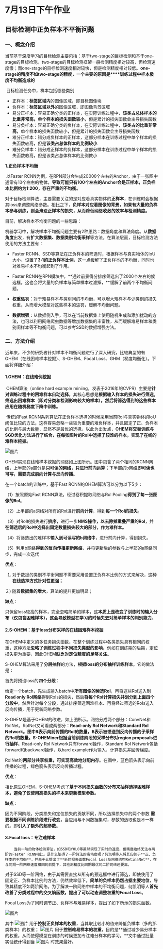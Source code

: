 # 7月13日下午作业

## 目标检测中正负样本不平衡问题

### 一、概念介绍

​		当前基于深度学习的目标检测主要包括：基于two-stage的目标检测和基于one-stage的目标检测。two-stage的目标检测框架一般检测精度相对较高，但检测速度慢；而one-stage的目标检测速度相对较快，但是检测精度相对较低。**one-stage的精度不如two-stage的精度，一个主要的原因是****训练过程中样本极度不均衡造成的**

​		目标检测任务中，样本包括哪些类别

- 正样本：**标签区域内**的图像区域，即目标图像块
- 负样本：**标签区域以外**的图像区域，即图像背景区域
- 易分正样本：容易正确分类的正样本，在实际训练过程中，**该类占总体样本的比重非常高，单个样本的损失函数较小**，但是累计的损失函数会主导损失函数
- 易分负样本：容易正确分类的负样本，在实际训练过程中，**该类占的比重非常高**，单个样本的损失函数较小，但是累计的损失函数会主导损失函数
- 难分正样本：错分成负样本的正样本，这部分样本在训练过程中单个样本的损失函数较高，但是**该类占总体样本的比例较小**
- 难分负样本：错分成正样本的负样本，这部分样本在训练过程中单个样本的损失函数教高，但是该类占总体样本的比例教小

**1.正负样本不均衡**

​		以Faster RCNN为例，在RPN部分会生成20000个左右的Anchor，由于一张图中通常有10个左右的物体，**导致可能只有100个左右的Anchor会是正样本，正负样本比例约为1∶200，存在严重的不均衡。**

​		对于目标检测算法，主要需要关注的是对应着真实物体的**正样本**，在训练时会根据其loss来调整网络参数。相比之下，**负样本对应着图像的背景，如果有大量的负样本参与训练，则会淹没正样本的损失，从而降低网络收敛的效率与检测精度。**

目前，解决样本不均衡问题的一些思路：

​		机器学习中，解决样本不均衡问题主要有2种思路：数据角度和算法角度。从**数据角度**出发，有**扩大数据集、数据类别均衡采样**等方法。在算法层面，目标检测方法使用的方法主要有：

- Faster RCNN、SSD等算法在正负样本的筛选时，根据样本与真实物体的IoU大小，设置了**3∶1的正负样本比例**，这一点缓解了正负样本的不均衡，同时也对难易样本不均衡起到了作用。

- Faster RCNN在RPN模块中，**通过前景得分排序筛选出了2000个左右的候选框，这也会将大量的负样本与简单样本过滤掉，**缓解了前两个不均衡问题。

- **权重惩罚**：对于难易样本与类别间的不均衡，可以增大难样本与少类别的损失权重，从而增大模型对这些样本的惩罚，缓解不均衡问题。

- **数据增强**：从数据侧入手，可以在当前数据集上使用随机生成和添加扰动的方法，也可以利用网络爬虫数据等增加数据集的丰富性，从而缓解难易样本和类别间样本等不均衡问题，可以参考SSD的数据增强方法。

### 二、方法介绍

​		近年来，不少的研究者针对样本不均衡问题进行了深入研究，比较典型的有OHEM（在线困难样本挖掘）、S-OHEM、Focal Loss、GHM（梯度均衡化）。下面将详细介绍：  

#### 1.OHEM：在线难例挖掘

​		OHEM算法（online hard example miniing，发表于2016年的CVPR）主要是**针对训练过程中的困难样本自动选择**，其核心思想是**根据输入样本的损失进行筛选，筛选出困难样本（即对分类和检测影响较大的样本），然后将筛选得到的这些样本应用在随机梯度下降中训练。**

​		传统的Fast RCNN系列算法在正负样本选择的时候采用当前RoI与真实物体的IoU阈值比较的方法，这样容易忽略一些较为重要的难负样本，并且固定了正、负样本的比例与最大数量，显然不是最优的选择。以此为出发点，**OHEM将交替训练与SGD优化方法进行了结合，在每张图片的RoI中选择了较难的样本，实现了在线的难样本挖掘。**

![图片](https://mmbiz.qpic.cn/mmbiz_png/Z8w2ExrFgDwwQnhxYMbrQIkGyF0DUrWrS4IGqUrhSEkHqzvlUp6Sc0pFYW9uudhLkibWuwacdf4mG9PJ6meLD4w/640?wx_fmt=png&tp=webp&wxfrom=5&wx_lazy=1&wx_co=1)

OHEM实现在线难样本挖掘的网络如上图所示。图中包含了两个相同的RCNN网络，上半部的a部分是**只可读的网络，只进行前向运算**；下半部的b网络**即可读也可写，需要完成前向计算与反向传播**。

 

在一个batch的训练中，基于Fast RCNN的OHEM算法可以分为以下5步：

（1）按照原始Fast RCNN算法，经过卷积提取网络与RoI Pooling**得到了每一张图像的RoI**。

（2）上半部的a网络对所有的RoI进行**前向计算**，得到**每一个RoI的损失**。

（3）对RoI的损失进行**排序**，进行一步**NMS操作，以去除掉重叠严重的RoI**，并**在筛选后的RoI中选择出固定数量损失较大的部分，作为难样本。**

（4）将筛选出的难样本**输入到可读写的b网络中**，进行前向计算，得到损失。

（5）利用b网络**得到的反向传播更新网络**，并将更新后的参数与上半部的a网络同步，完成一次迭代

**优点**：

1) 对于数据的类别不平衡问题不需要采用设置正负样本比例的方式来解决，这种**在线选择方式针对性更强**；

２) 随着**数据集的增大**，算法的提升更加明显；

**缺点**：

只保留loss较高的样本，完全忽略简单的样本，这**本质上是改变了训练时的输入分布（仅包含困难样本），这会导致模型在学习的时候失去对简单样本的判别能力**。

#### 2.**S-OHEM：基于loss分布采样的在线困难样本挖掘**

​		在OHEM中定义的多任务损失函数，在整个训练过程中各类损失具有相同的权重，这种方法**忽略了训练过程中不同损失类型的影响**，例如在训练期的后期，定位损失更为重要，因此OHEM**缺乏对定位精度的足够关注**。

S-OHEM算法采用了**分层抽样**的方法，**根据loss的分布抽样训练样本**。它的做法是：

首先将预设loss的**四个分段**：   

给定一个batch，先生成输入batch中**所有图像的候选RoI**，再将这些RoI送入到**Read only RoI网络**得到RoIs的损失，然后**将每个RoI计算损失并划分到上面四个分段中**，然后针对每个分段，通过排序筛选困难样本．再将经过筛选的RoIs送入反向传播，用于更新网络参数。

S-OHEM是基于OHEM的改进，如上图所示。网络分成两个部分：ConvNet和RoINet。RoINet又可看成两部分：**Read-only RoI Network和Standard RoI Network。**图中R表示向前传播的RoI的数量，B表示被馈送到反向传播的子采样的RoI的数量。S-OHEMiner**根据当前训练阶段的采样分布对region proposals进行抽样**。Read-only RoI Network只有forward操作，Standard RoI Network包括forward和backward操作，以hard example作为输入，计算损失并回传梯度。

RoINet的**两部分共享权重，可实现高效地分配内存**。在图中，蓝色箭头表示向前传播的过程，绿色箭头表示反向传播过程。

**优点**：



相比原生OHEM，S-OHEM考虑了**基于不同损失函数的分布来抽样选择困难样本，避免了仅使用高损失的样本来更新模型参数。**

**缺点**：

因为不同阶段，分类损失和定位损失的贡献不同，所以选择损失中的两个参数 **需要根据不同训练阶段进行改变**，当应用与不同数据集时，参数的选取也是不一样的。即**引入了额外的超参数**。

#### 3.**Focal loss：专注难样本**

 		当前一阶的物体检测算法，如SSD和YOLO等虽然实现了实时的速度，但精度始终无法与两阶的Faster RCNN相比。是什么阻碍了一阶算法的高精度呢？何凯明等人将其归咎于**正、负样本的不均衡**，并基于此提出了**新的损失函数Focal Loss及网络结构RetinaNet**，在与同期一阶网络速度相同的前提下，其检测精度比同期最优的二阶网络还要高。

​		对于SSD等一阶网络，由于其需要直接从所有的预选框中进行筛选，即使使用了固定正、负样本比例的方法，仍然效率低下，**简单的负样本仍然占据主要地位**，导致其精度不如两阶网络。为了解决一阶网络中样本的不均衡问题，何凯明等人**首先改善了分类过程中的交叉熵函数，提出了可以动态调整权重的Focal Loss**。

Focal Loss为了同时调节正、负样本与难易样本，提出了如下所示的损失函数。



![图片](https://mmbiz.qpic.cn/mmbiz_png/Z8w2ExrFgDwwQnhxYMbrQIkGyF0DUrWrvicVcbFBicaGnyJN6uxicreluiaJ4Oc3tTxTs0h3STDWfsedrfqbTv5fHA/640?wx_fmt=png&tp=webp&wxfrom=5&wx_lazy=1&wx_co=1)



其中 ![图片](https://mmbiz.qpic.cn/mmbiz_svg/wcib2GksmGOnjuLbic8saoId6k5jrNhicPT5v2LzBlrunFmuIypr0u6v80QA3RmADHCytjQd7a9sbmlxnD7AVzQfYuiaCoRcbxDD/640?wx_fmt=svg&tp=webp&wxfrom=5&wx_lazy=1&wx_co=1) 用于**控制正负样本的权重**，当其取比较小的值来降低负样本（多的那类样本）的权重； ![图片](https://mmbiz.qpic.cn/mmbiz_svg/wcib2GksmGOnjuLbic8saoId6k5jrNhicPTviaFLEbdMcIFMoR1nmPHf8gMtHRMfiaevxH7MibdEibx1Fvg9ibeAibVlcicFkZebMianVnQ/640?wx_fmt=svg&tp=webp&wxfrom=5&wx_lazy=1&wx_co=1) 用于**控制难易样本的权重**，目的是**通过减少易分样本的权重，从而使得模型在训练的时候更加专注难分样本的学习。**文中通过批量实验统计得到当 ![图片](https://mmbiz.qpic.cn/mmbiz_svg/wcib2GksmGOnjuLbic8saoId6k5jrNhicPTVLjNc82av9E9m6x4JZ4kpxvBSdXTiboCz29ncxXygJTcztibFsUMYjibNGOvudRbnhU/640?wx_fmt=svg&tp=webp&wxfrom=5&wx_lazy=1&wx_co=1) 时效果最好。




